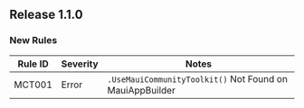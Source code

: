 ﻿## Release 1.1.0

### New Rules

Rule ID | Severity | Notes
--------|----------|-------
MCT001 | Error | `.UseMauiCommunityToolkit()` Not Found on MauiAppBuilder